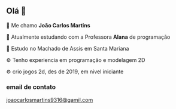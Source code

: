 ## Olá 🤙
💬 Me chamo **João Carlos Martins**

📖 Atualmente estudando com a Professora **Alana** de programação

🏫 Estudo no Machado de Assis em Santa Mariana

⚙️ Tenho experiencia em programação e modelagem 2D 

⚙️ crio jogos 2d, des de 2019, em nivel iniciante

 ### email de contato
 joaocarlosmartins9316@gamil.com
